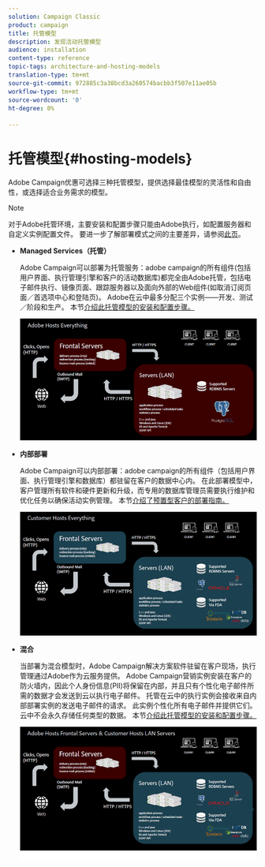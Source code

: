 ```yaml
---
solution: Campaign Classic
product: campaign
title: 托管模型
description: 发现活动托管模型
audience: installation
content-type: reference
topic-tags: architecture-and-hosting-models
translation-type: tm+mt
source-git-commit: 972885c3a38bcd3a260574bacbb3f507e11ae05b
workflow-type: tm+mt
source-wordcount: '0'
ht-degree: 0%

---
```



# 托管模型{#hosting-models}

Adobe Campaign优惠可选择三种托管模型，提供选择最佳模型的灵活性和自由性，或选择适合业务需求的模型。

>[!NOTE]
>
>对于Adobe托管环境，主要安装和配置步骤只能由Adobe执行，如配置服务器和自定义实例配置文件。 要进一步了解部署模式之间的主要差异，请参阅[此页](../../installation/using/capability-matrix.md)。

* **Managed Services（托管）**

   Adobe Campaign可以部署为托管服务：adobe campaign的所有组件(包括用户界面、执行管理引擎和客户的活动数据库)都完全由Adobe托管，包括电子邮件执行、镜像页面、跟踪服务器以及面向外部的Web组件(如取消订阅页面／首选项中心和登陆页)。 Adobe在云中最多分配三个实例——开发、测试／阶段和生产。 本节[介绍此托管模型的安装和配置步骤。](../../installation/using/hosted-model.md)

   ![](assets/deployment_hosted.png)

* **内部部署**

   Adobe Campaign可以内部部署：adobe campaign的所有组件（包括用户界面、执行管理引擎和数据库）都驻留在客户的数据中心内。 在此部署模型中，客户管理所有软件和硬件更新和升级，而专用的数据库管理员需要执行维护和优化任务以确保活动实例管理。 本节[介绍了预置型客户的部署指南。](../../installation/using/before-starting.md)

   ![](assets/deployment_onpremise.png)

* **混合**

   当部署为混合模型时，Adobe Campaign解决方案软件驻留在客户现场，执行管理通过Adobe作为云服务提供。 Adobe Campaign营销实例安装在客户的防火墙内，因此个人身份信息(PII)将保留在内部，并且只有个性化电子邮件所需的数据才会发送到云以执行电子邮件。 托管在云中的执行实例会接收来自内部部署实例的发送电子邮件的请求。 此实例个性化所有电子邮件并提供它们。 云中不会永久存储任何类型的数据。 本节[介绍此托管模型的安装和配置步骤。](../../installation/using/hybrid-model.md)

   ![](assets/deployment_hybrid.png)

